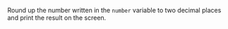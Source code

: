 
Round up the number written in the `number` variable to two decimal places and print the result on the screen.
